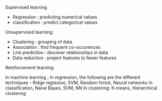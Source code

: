 Supervised learning 
- Regression : predicting numerical values
- classification : predict categorical values

Unsupervised learning:
- Clustering : grouping of data 
- Association : find frequent co-occurences
- Link prediction : discover relationships in data
- Data reduction : project features to fewer features


Reinforcement learning


In machine learning  ,
In regression, the following are the different techniques - Ridge regresion, SVM, Random forest, Neural networks
In classification, Naive Bayes, SVM, NN
In clustering: K-means, Hierarchical clustering
